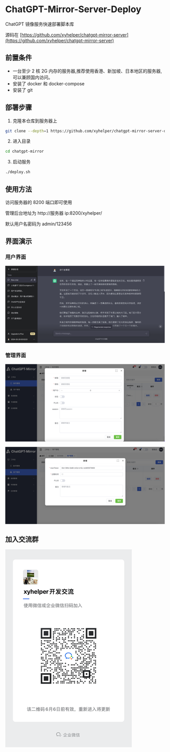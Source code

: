 # ChatGPT-Mirror-Server-Deploy

ChatGPT 镜像服务快速部署脚本库

源码在 [https://github.com/xyhelper/chatgpt-mirror-server](https://github.com/xyhelper/chatgpt-mirror-server)

## 前置条件

- 一台至少 2 核 2G 内存的服务器,推荐使用香港、新加坡、日本地区的服务器,可以兼顾国内访问。
- 安装了 docker 和 docker-compose
- 安装了 git

## 部署步骤

1. 克隆本仓库到服务器上

```bash
git clone --depth=1 https://github.com/xyhelper/chatgpt-mirror-server-deploy.git chatgpt-mirror
```

2. 进入目录

```bash
cd chatgpt-mirror
```

3. 启动服务

```bash
./deploy.sh
```

## 使用方法

访问服务器的 8200 端口即可使用

管理后台地址为 http://服务器 ip:8200/xyhelper/

默认用户名密码为 admin/123456

## 界面演示

### 用户界面

![用户界面](./docs/user.png)

### 管理界面

![管理界面](./docs/admin.png)

![管理界面](./docs/admin2.png)

## 加入交流群

![微信](./docs/wxgroup0606.png)
